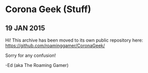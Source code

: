 Corona Geek (Stuff)
============


19 JAN 2015
-----------
Hi!  This archive has been moved to its own public repository here: https://github.com/roaminggamer/CoronaGeek/

Sorry for any confusion!

-Ed (aka The Roaming Gamer)


